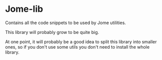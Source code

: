 # Jome-lib

Contains all the code snippets to be used by Jome utilities.

This library will probably grow to be quite big.

At one point, it will probably be a good idea to split this library into smaller ones, so if you don't use
some utils you don't need to install the whole library.